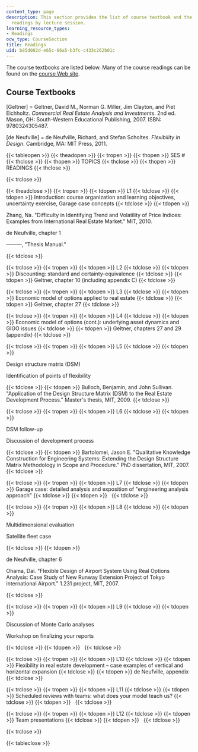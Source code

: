 ```yaml
---
content_type: page
description: This section provides the list of course textbook and the schedule of
  readings by lecture session.
learning_resource_types:
- Readings
ocw_type: CourseSection
title: Readings
uid: b85d082d-e65c-66a5-b3fc-c433c262b01c
---
```


The course textbooks are listed below. Many of the course readings can be found on the [course Web site](http://ardent.mit.edu/real_options/Common_course_materials/papers.html).

Course Textbooks
----------------

\[Geltner\] = Geltner, David M., Norman G. Miller, Jim Clayton, and Piet Eichholtz. _Commercial Real Estate Analysis and Investments_. 2nd ed. Mason, OH: South-Western Educational Publishing, 2007. ISBN: 9780324305487.

\[de Neufville\] = de Neufville, Richard, and Stefan Scholtes. _Flexibility in Design_. Cambridge, MA: MIT Press, 2011.

{{< tableopen >}}
{{< theadopen >}}
{{< tropen >}}
{{< thopen >}}
SES #
{{< thclose >}}
{{< thopen >}}
TOPICS
{{< thclose >}}
{{< thopen >}}
READINGS
{{< thclose >}}

{{< trclose >}}

{{< theadclose >}}
{{< tropen >}}
{{< tdopen >}}
L1
{{< tdclose >}}
{{< tdopen >}}
Introduction: course organization and learning objectives, uncertainty exercise, Garage case concepts
{{< tdclose >}}
{{< tdopen >}}


Zhang, Na. "Difficulty in Identifying Trend and Volatility of Price Indices: Examples from International Real Estate Market." MIT, 2010.

de Neufville, chapter 1

———, "Thesis Manual."


{{< tdclose >}}

{{< trclose >}}
{{< tropen >}}
{{< tdopen >}}
L2
{{< tdclose >}}
{{< tdopen >}}
Discounting: standard and certainty-equivalence
{{< tdclose >}}
{{< tdopen >}}
Geltner, chapter 10 (including appendix C)
{{< tdclose >}}

{{< trclose >}}
{{< tropen >}}
{{< tdopen >}}
L3
{{< tdclose >}}
{{< tdopen >}}
Economic model of options applied to real estate
{{< tdclose >}}
{{< tdopen >}}
Geltner, chapter 27
{{< tdclose >}}

{{< trclose >}}
{{< tropen >}}
{{< tdopen >}}
L4
{{< tdclose >}}
{{< tdopen >}}
Economic model of options (cont.): underlying asset dynamics and GIGO issues
{{< tdclose >}}
{{< tdopen >}}
Geltner, chapters 27 and 29 (appendix)
{{< tdclose >}}

{{< trclose >}}
{{< tropen >}}
{{< tdopen >}}
L5
{{< tdclose >}}
{{< tdopen >}}


Design structure matrix (DSM)

Identification of points of flexibility


{{< tdclose >}}
{{< tdopen >}}
Bulloch, Benjamin, and John Sullivan. "Application of the Design Structure Matrix (DSM) to the Real Estate Development Process." Master's thesis, MIT, 2009.
{{< tdclose >}}

{{< trclose >}}
{{< tropen >}}
{{< tdopen >}}
L6
{{< tdclose >}}
{{< tdopen >}}


DSM follow-up

Discussion of development process


{{< tdclose >}}
{{< tdopen >}}
Bartolomei, Jason E. "Qualitative Knowledge Construction for Engineering Systems: Extending the Design Structure Matrix Methodology in Scope and Procedure." PhD dissertation, MIT, 2007.
{{< tdclose >}}

{{< trclose >}}
{{< tropen >}}
{{< tdopen >}}
L7
{{< tdclose >}}
{{< tdopen >}}
Garage case: detailed analysis and exposition of "engineering analysis approach"
{{< tdclose >}}
{{< tdopen >}}
 
{{< tdclose >}}

{{< trclose >}}
{{< tropen >}}
{{< tdopen >}}
L8
{{< tdclose >}}
{{< tdopen >}}


Multidimensional evaluation

Satellite fleet case


{{< tdclose >}}
{{< tdopen >}}


de Neufville, chapter 6

Ohama, Dai. "Flexible Design of Airport System Using Real Options Analysis: Case Study of New Runway Extension Project of Tokyo international Airport." 1.231 project, MIT, 2007.


{{< tdclose >}}

{{< trclose >}}
{{< tropen >}}
{{< tdopen >}}
L9
{{< tdclose >}}
{{< tdopen >}}


Discussion of Monte Carlo analyses

Workshop on finalizing your reports


{{< tdclose >}}
{{< tdopen >}}
 
{{< tdclose >}}

{{< trclose >}}
{{< tropen >}}
{{< tdopen >}}
L10
{{< tdclose >}}
{{< tdopen >}}
Flexibility in real estate development – case examples of vertical and horizontal expansion
{{< tdclose >}}
{{< tdopen >}}
de Neufville, appendix
{{< tdclose >}}

{{< trclose >}}
{{< tropen >}}
{{< tdopen >}}
L11
{{< tdclose >}}
{{< tdopen >}}
Scheduled reviews with teams: what does your model teach us?
{{< tdclose >}}
{{< tdopen >}}
 
{{< tdclose >}}

{{< trclose >}}
{{< tropen >}}
{{< tdopen >}}
L12
{{< tdclose >}}
{{< tdopen >}}
Team presentations
{{< tdclose >}}
{{< tdopen >}}
 
{{< tdclose >}}

{{< trclose >}}

{{< tableclose >}}